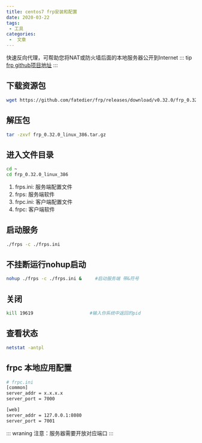 ```yaml
---
title: centos7 frp安装和配置
date: 2020-03-22
tags:
 - 工具
categories:
 -  文章
---
```


快速反向代理，可帮助您将NAT或防火墙后面的本地服务器公开到Internet
::: tip
[frp github项目地址](https://github.com/fatedier/frp)
:::
## 下载资源包
```sh
wget https://github.com/fatedier/frp/releases/download/v0.32.0/frp_0.32.0_linux_386.tar.gz
```

## 解压包
```sh
tar -zxvf frp_0.32.0_linux_386.tar.gz
```
## 进入文件目录
```sh
cd ~
cd frp_0.32.0_linux_386
```
1. frps.ini: 服务端配置文件
2. frps: 服务端软件
3. frpc.ini: 客户端配置文件
4. frpc: 客户端软件

## 启动服务
```sh
./frps -c ./frps.ini
```
## 不挂断运行nohup启动
```sh
nohup ./frps -c ./frps.ini &     #启动服务端 带&符号
```
## 关闭
```sh
kill 19619                     #输入你系统中返回的pid
```
## 查看状态
```sh
netstat -antpl 
```

## frpc 本地应用配置
```sh
# frpc.ini
[common]
server_addr = x.x.x.x
server_port = 7000

[web]
server_addr = 127.0.0.1:8080
server_port = 7001
```
::: wraning 
注意：服务器需要开放对应端口
:::

